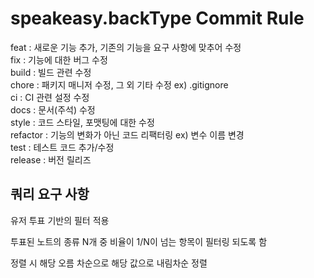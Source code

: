# speakeasy.backType Commit Rule

feat : 새로운 기능 추가, 기존의 기능을 요구 사항에 맞추어 수정
<br>
fix : 기능에 대한 버그 수정
<br>
build : 빌드 관련 수정
<br>
chore : 패키지 매니저 수정, 그 외 기타 수정 ex) .gitignore
<br>
ci : CI 관련 설정 수정
<br>
docs : 문서(주석) 수정
<br>
style : 코드 스타일, 포맷팅에 대한 수정
<br>
refactor : 기능의 변화가 아닌 코드 리팩터링 ex) 변수 이름 변경
<br>
test : 테스트 코드 추가/수정
<br>
release : 버전 릴리즈


## 쿼리 요구 사항  

유저 투표 기반의 필터 적용

투표된 노트의 종류 N개 중 비율이 1/N이 넘는 항목이 필터링 되도록 함

정렬 시 해당 오름 차순으로 해당 값으로 내림차순 정렬




